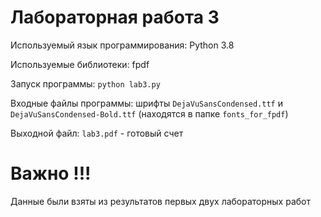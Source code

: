 # Лабораторная работа 3
Используемый язык программирования: Python 3.8

Используемые библиотеки: fpdf

Запуск программы: `python lab3.py`

Входные файлы программы: шрифты `DejaVuSansCondensed.ttf` и `DejaVuSansCondensed-Bold.ttf` (находятся в папке `fonts_for_fpdf`)

Выходной файл: `lab3.pdf` - готовый счет

# Важно !!!
Данные были взяты из результатов первых двух лабораторных работ 
